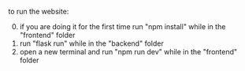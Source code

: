 to run the website:

0. if you are doing it for the first time run "npm install" while in the "frontend" folder
1. run "flask run" while in the "backend" folder
2. open a new terminal and run "npm run dev" while in the "frontend" folder
